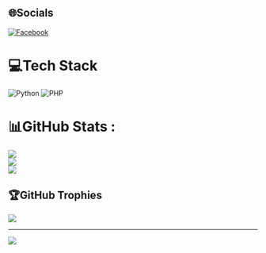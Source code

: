 ## 🌐Socials
[![Facebook](https://img.shields.io/badge/Facebook-%231877F2.svg?logo=Facebook&logoColor=white)](https://facebook.com/v2rayNG) 
# 💻Tech Stack
![Python](https://img.shields.io/badge/python-3670A0?style=plastic&logo=python&logoColor=ffdd54) ![PHP](https://img.shields.io/badge/php-%23777BB4.svg?style=plastic&logo=php&logoColor=white)
 # 📊GitHub Stats :
![](https://github-readme-stats.vercel.app/api?username=lpham0734&theme=blue-green&hide_border=false&include_all_commits=true&count_private=true)<br/>
![](https://github-readme-streak-stats.herokuapp.com/?user=lpham0734&theme=blue-green&hide_border=false)<br/>
![](https://github-readme-stats.vercel.app/api/top-langs/?username=lpham0734&theme=blue-green&hide_border=false&include_all_commits=true&count_private=true&layout=compact)

## 🏆GitHub Trophies
![](https://github-trophies.vercel.app/?username=lpham0734&theme=radical&no-frame=false&no-bg=false&margin-w=4)

---
[![](https://visitcount.itsvg.in/api?id=lpham0734&icon=4&color=7)](https://visitcount.itsvg.in)







